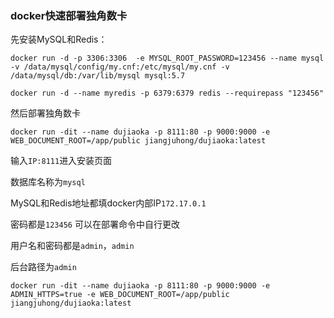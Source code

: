 ### docker快速部署独角数卡

先安装MySQL和Redis：

```
docker run -d -p 3306:3306  -e MYSQL_ROOT_PASSWORD=123456 --name mysql -v /data/mysql/config/my.cnf:/etc/mysql/my.cnf -v /data/mysql/db:/var/lib/mysql mysql:5.7
```

```
docker run -d --name myredis -p 6379:6379 redis --requirepass "123456"
```

然后部署独角数卡

```
docker run -dit --name dujiaoka -p 8111:80 -p 9000:9000 -e WEB_DOCUMENT_ROOT=/app/public jiangjuhong/dujiaoka:latest
```

输入`IP:8111`进入安装页面

数据库名称为`mysql`


MySQL和Redis地址都填docker内部IP`172.17.0.1`

密码都是`123456`  可以在部署命令中自行更改


用户名和密码都是`admin`，`admin`

后台路径为`admin`

```
docker run -dit --name dujiaoka -p 8111:80 -p 9000:9000 -e ADMIN_HTTPS=true -e WEB_DOCUMENT_ROOT=/app/public jiangjuhong/dujiaoka:latest
```
